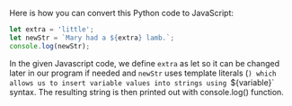 Here is how you can convert this Python code to JavaScript:

```javascript
let extra = 'little';
let newStr = `Mary had a ${extra} lamb.`;
console.log(newStr);
```

In the given Javascript code, we define `extra` as let so it can be changed later in our program if needed and `newStr` uses template literals (`) which allows us to insert variable values into strings using `${variable}` syntax. The resulting string is then printed out with console.log() function.
